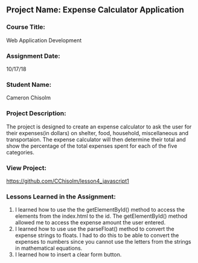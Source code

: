 ## Project Name:  Expense Calculator Application

### Course Title:
Web Application Development

### Assignment Date:  
10/17/18

### Student Name:  
Cameron Chisolm

### Project Description:
The project is designed to create an expense calculator to ask the user for their expenses(in dollars)  on shelter, food, household, miscellaneous and transportaion. The expense calculator will then determine their total and show the percentage of the total expenses spent for each of the five categories. 

### View Project:
https://github.com/CChisolm/lesson4_javascript1 

### Lessons Learned in the Assignment:
1. I learned how to use the the getElementById() method to access the elements from the index.html to the id. The getElementById() method allowed me to      access the expense amount the user entered.
2. I learned how to use use the parseFloat() method to convert the expense strings to floats. I had to do this to be able to convert the expenses to         numbers since you cannot use the letters from the strings in mathematical equations.  
3. I learned how to insert a clear form button. 



